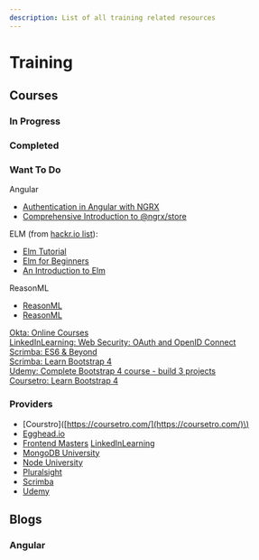 ```yaml
---
description: List of all training related resources
---
```


# Training

## Courses

### In Progress

### Completed

### Want To Do

Angular

* [Authentication in Angular with NGRX](http://mherman.org/blog/2018/04/17/authentication-in-angular-with-ngrx/#.Wvl43Ygvy00)
* [Comprehensive Introduction to @ngrx/store](https://gist.github.com/btroncone/a6e4347326749f938510)

ELM \(from [hackr.io list](https://hackr.io/tutorials/learn-elm)\):

* [Elm Tutorial](https://www.linkedin.com/pulse/single-page-web-apps-elm-part-one-getting-started-new-kevin-greene/)
* [Elm for Beginners](https://courses.knowthen.com/p/elm-for-beginners)
* [An Introduction to Elm](https://guide.elm-lang.org/)

ReasonML

* [ReasonML](https://www.google.com/search?q=reasonml+tutorial+video&oq=reasonml+tutorial+video&aqs=chrome..69i57.9106j0j7&sourceid=chrome&ie=UTF-8)
* [ReasonML](https://reasonml.github.io/)

[Okta: Online Courses](http://okta.litmos.com/online-courses)  
[LinkedInLearning: Web Security: OAuth and OpenID Connect](https://www.linkedin.com/learning/web-security-oauth-and-openid-connect/welcome)  
[Scrimba: ES6 & Beyond](https://scrimba.com/playlist/p4Mrt9)  
[Scrimba: Learn Bootstrap 4](https://scrimba.com/g/gbootstrap4)  
[Udemy: Complete Bootstrap 4 course - build 3 projects](https://www.udemy.com/bootstrap-4-tutorials/learn/v4/overview)  
[Coursetro: Learn Bootstrap 4](https://coursetro.com/posts/code/130/Learn-Bootstrap-4-Final-in-2018-with-our-Free-Crash-Course)

### Providers

* \[Courstro\]\([https://coursetro.com/](https://coursetro.com/)\)
* [Egghead.io](https://egghead.io/)
* [Frontend Masters](https://frontendmasters.com/) [LinkedInLearning](https://www.linkedin.com/learning)
* [MongoDB University](https://university.mongodb.com/)
* [Node University](https://node.university/)
* [Pluralsight](https://www.pluralsight.com/)
* [Scrimba](https://www.linkedin.com/learning)
* [Udemy](https://www.udemy.com/) 

## Blogs

### Angular



